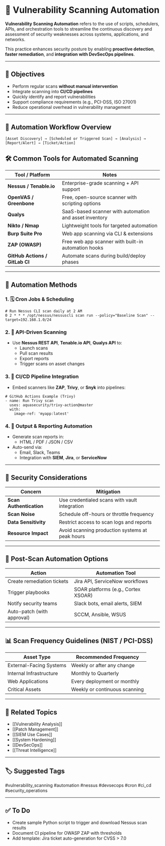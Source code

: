 # 🤖 Vulnerability Scanning Automation

**Vulnerability Scanning Automation** refers to the use of scripts, schedulers, APIs, and orchestration tools to streamline the continuous discovery and assessment of security weaknesses across systems, applications, and networks.

This practice enhances security posture by enabling **proactive detection**, **faster remediation**, and **integration with DevSecOps pipelines**.

---

## 🎯 Objectives

- Perform regular scans **without manual intervention**
- Integrate scanning into **CI/CD pipelines**
- Quickly identify and report vulnerabilities
- Support compliance requirements (e.g., PCI-DSS, ISO 27001)
- Reduce operational overhead in vulnerability management

---

## 🔁 Automation Workflow Overview

```text
[Asset Discovery] → [Scheduled or Triggered Scan] → [Analysis] → [Report/Alert] → [Ticket/Action]
```

## 🛠 Common Tools for Automated Scanning

|Tool / Platform|Notes|
|---|---|
|**Nessus / Tenable.io**|Enterprise-grade scanning + API support|
|**OpenVAS / Greenbone**|Free, open-source scanner with scripting options|
|**Qualys**|SaaS-based scanner with automation and asset inventory|
|**Nikto / Nmap**|Lightweight tools for targeted automation|
|**Burp Suite Pro**|Web app scanning via CLI & extensions|
|**ZAP (OWASP)**|Free web app scanner with built-in automation hooks|
|**GitHub Actions / GitLab CI**|Automate scans during build/deploy phases|

---

## 🧰 Automation Methods

### 1. 🗓 Cron Jobs & Scheduling
```
# Run Nessus CLI scan daily at 2 AM
0 2 * * * /opt/nessus/nessuscli scan run --policy="Baseline Scan" --target=192.168.1.0/24
```

### 2. 📡 API-Driven Scanning

- Use **Nessus REST API**, **Tenable.io API**, **Qualys API** to:
    - Launch scans
    - Pull scan results
    - Export reports
    - Trigger scans on asset changes

### 3. 🧪 CI/CD Pipeline Integration

- Embed scanners like **ZAP**, **Trivy**, or **Snyk** into pipelines:
```
# GitHub Actions Example (Trivy)
- name: Run Trivy scan
  uses: aquasecurity/trivy-action@master
  with:
    image-ref: 'myapp:latest'
```

### 4. 📑 Output & Reporting Automation

- Generate scan reports in:
    - HTML / PDF / JSON / CSV
- Auto-send via:
    - Email, Slack, Teams
    - Integration with **SIEM**, **Jira**, or **ServiceNow**

---

## 🔐 Security Considerations

|Concern|Mitigation|
|---|---|
|**Scan Authentication**|Use credentialed scans with vault integration|
|**Scan Noise**|Schedule off-hours or throttle frequency|
|**Data Sensitivity**|Restrict access to scan logs and reports|
|**Resource Impact**|Avoid scanning production systems at peak hours|

---

## 🔄 Post-Scan Automation Options

|Action|Automation Tool|
|---|---|
|Create remediation tickets|Jira API, ServiceNow workflows|
|Trigger playbooks|SOAR platforms (e.g., Cortex XSOAR)|
|Notify security teams|Slack bots, email alerts, SIEM|
|Auto-patch (with approval)|SCCM, Ansible, WSUS|

---

## 📊 Scan Frequency Guidelines (NIST / PCI-DSS)

|Asset Type|Recommended Frequency|
|---|---|
|External-Facing Systems|Weekly or after any change|
|Internal Infrastructure|Monthly to Quarterly|
|Web Applications|Every deployment or monthly|
|Critical Assets|Weekly or continuous scanning|

---

## 🧠 Related Topics

- [[Vulnerability Analysis]]
- [[Patch Management]]
- [[SIEM Use Cases]]
- [[System Hardening]]
- [[DevSecOps]]
- [[Threat Intelligence]]

---

## 🏷 Suggested Tags

#vulnerability_scanning #automation #nessus #devsecops #cron #ci_cd #security_operations

---

## ✅ To Do

-  Create sample Python script to trigger and download Nessus scan results
-  Document CI pipeline for OWASP ZAP with thresholds
-  Add template: Jira ticket auto-generation for CVSS > 7.0